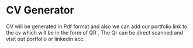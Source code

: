 # CV Generator
 CV will be generated in Pdf format and also we can add our portfolio link to the cv which will be in the form of QR  . The Qr can be direct scanned and visit out portfolio or linkedin acc.
